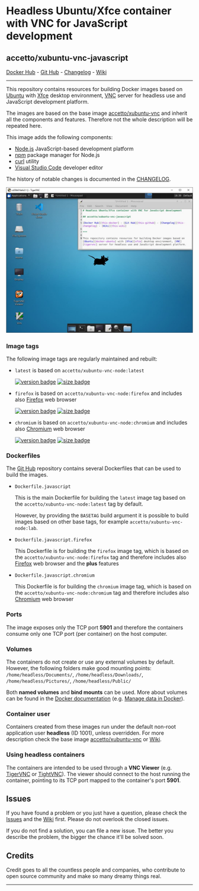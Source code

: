 # Headless Ubuntu/Xfce container with VNC for JavaScript development

## accetto/xubuntu-vnc-javascript

[Docker Hub][this-docker] - [Git Hub][this-github] - [Changelog][this-changelog] - [Wiki][this-wiki]

***

This repository contains resources for building Docker images based on [Ubuntu][docker-ubuntu] with [Xfce][xfce] desktop environment, [VNC][tigervnc] server for headless use and JavaScript development platform.

The images are based on the base image [accetto/xubuntu-vnc][accetto-docker-xubuntu-vnc] and inherit all the components and features. Therefore not the whole description will be repeated here.

This image adds the following components:

- [Node.js][nodejs] JavaScript-based development platform
- [npm][npm] package manager for Node.js
- [curl][curl] utility
- [Visual Studio Code][vscode] developer editor

The history of notable changes is documented in the [CHANGELOG][this-changelog].

![container-screenshot][this-screenshot-container]

### Image tags

The following image tags are regularly maintained and rebuilt:

- `latest` is based on `accetto/xubuntu-vnc-node:latest`  

    [![version badge](https://images.microbadger.com/badges/version/accetto/xubuntu-vnc-javascript:latest.svg)](https://microbadger.com/images/accetto/xubuntu-vnc-javascript:latest "Get your own version badge on microbadger.com") [![size badge](https://images.microbadger.com/badges/image/accetto/xubuntu-vnc-javascript:latest.svg)](https://microbadger.com/images/accetto/xubuntu-vnc-javascript:latest "Get your own image badge on microbadger.com")

- `firefox` is based on `accetto/xubuntu-vnc-node:firefox` and includes also [Firefox][firefox] web browser  

    [![version badge](https://images.microbadger.com/badges/version/accetto/xubuntu-vnc-javascript:firefox.svg)](https://microbadger.com/images/accetto/xubuntu-vnc-javascript:firefox "Get your own version badge on microbadger.com") [![size badge](https://images.microbadger.com/badges/image/accetto/xubuntu-vnc-javascript:firefox.svg)](https://microbadger.com/images/accetto/xubuntu-vnc-javascript:firefox "Get your own image badge on microbadger.com")

- `chromium` is based on `accetto/xubuntu-vnc-node:chromium` and includes also [Chromium][chromium] web browser  

    [![version badge](https://images.microbadger.com/badges/version/accetto/xubuntu-vnc-javascript:chromium.svg)](https://microbadger.com/images/accetto/xubuntu-vnc-javascript:chromium "Get your own version badge on microbadger.com") [![size badge](https://images.microbadger.com/badges/image/accetto/xubuntu-vnc-javascript:chromium.svg)](https://microbadger.com/images/accetto/xubuntu-vnc-javascript:chromium "Get your own image badge on microbadger.com")

### Dockerfiles

The [Git Hub][this-github-xubuntu-vnc-javascript] repository contains several Dockerfiles that can be used to build the images.

- `Dockerfile.javascript`  
  
  This is the main Dockerfile for building the `latest` image tag based on the `accetto/xubuntu-vnc-node:latest` tag by default.

  However, by providing the `BASETAG` build argument it is possible to build images based on other base tags, for example `accetto/xubuntu-vnc-node:lab`.

- `Dockerfile.javascript.firefox`  
  
  This Dockerfile is for building the `firefox` image tag, which is based on the `accetto/xubuntu-vnc-node:firefox` tag and therefore includes also [Firefox][firefox] web browser and the **plus** features

- `Dockerfile.javascript.chromium`  
  
  This Dockerfile is for building the `chromium` image tag, which is based on the `accetto/xubuntu-vnc-node:chromium` tag and therefore includes also [Chromium][chromium] web browser

### Ports

The image exposes only the TCP port **5901** and therefore the containers consume only one TCP port (per container) on the host computer.

### Volumes

The containers do not create or use any external volumes by default. However, the following folders make good mounting points: `/home/headless/Documents/`, `/home/headless/Downloads/`, `/home/headless/Pictures/`, `/home/headless/Public/`

Both **named volumes** and **bind mounts** can be used. More about volumes can be found in the [Docker documentation][docker-doc] (e.g. [Manage data in Docker][docker-doc-managing-data]).

### Container user

Containers created from these images run under the default non-root application user **headless** (ID 1001), unless overridden. For more description check the base image [accetto/xubuntu-vnc][accetto-docker-xubuntu-vnc] or [Wiki][this-wiki].

### Using headless containers

The containers are intended to be used through a **VNC Viewer** (e.g. [TigerVNC][tigervnc] or [TightVNC][tightvnc]). The viewer should connect to the host running the container, pointing to its TCP port mapped to the container's port **5901**.

## Issues

If you have found a problem or you just have a question, please check the [Issues][this-issues] and the [Wiki][this-wiki] first. Please do not overlook the closed issues.

If you do not find a solution, you can file a new issue. The better you describe the problem, the bigger the chance it'll be solved soon.

## Credits

Credit goes to all the countless people and companies, who contribute to open source community and make so many dreamy things real.

***

[this-docker]: https://hub.docker.com/r/accetto/xubuntu-vnc-javascript/
[this-github-xubuntu-vnc-javascript]: https://github.com/accetto/xubuntu-vnc/tree/master/docker/xubuntu-vnc-javascript

[this-github]: https://github.com/accetto/xubuntu-vnc/
[this-changelog]: https://github.com/accetto/xubuntu-vnc/blob/master/CHANGELOG.md
[this-wiki]: https://github.com/accetto/xubuntu-vnc/wiki

[this-issues]: https://github.com/accetto/xubuntu-vnc/issues

[this-screenshot-container]: https://raw.githubusercontent.com/accetto/xubuntu-vnc/master/docker/xubuntu-vnc-javascript/xubuntu-vnc-javascript.jpg

[accetto-docker-xubuntu-vnc]: https://hub.docker.com/r/accetto/xubuntu-vnc/

[docker-doc]: https://docs.docker.com/
[docker-doc-managing-data]: https://docs.docker.com/storage/

[docker-ubuntu]: https://hub.docker.com/_/ubuntu/
[tigervnc]: http://tigervnc.org
[tightvnc]: http://www.tightvnc.com
[xfce]: http://www.xfce.org

[chromium]: https://www.chromium.org/Home
[curl]: http://manpages.ubuntu.com/manpages/bionic/man1/curl.1.html
[firefox]: https://www.mozilla.org
[loopback]: https://loopback.io/
[nodejs]: https://nodejs.org/en/
[npm]: https://www.npmjs.com/
[vscode]: https://code.visualstudio.com/

